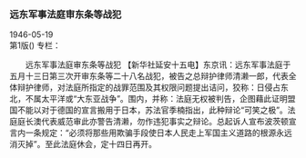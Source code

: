 ### 远东军事法庭审东条等战犯  

1946-05-19  
第1版()
专栏：

　　远东军事法庭审东条等战犯
    【新华社延安十五电】东京讯：远东军事法庭于五月十三日第三次开审东条等二十八名战犯，被告之总辩护律师清濑一郎，代表全体辩护律师，对法庭所指定的战罪范围及其权限问题提出诘问，狡称：日侵占东北，不属太平洋或“大东亚战争”。围内，并称：法庭无权被判告，企图藉此证明盟国不能以对于德国的宣言搬用于日本，苏法官季楠指出，此种辩论“可笑之极”。法庭庭长澳代表威范审此亦警告清濑，勿作违犯事实之辩论。总起诉人宣布波茨顿宣言内一条规定：“必须将那些用欺骗手段使日本人民走上军国主义道路的根源永远消灭掉”。至此法庭休会，定十四日再开。  
